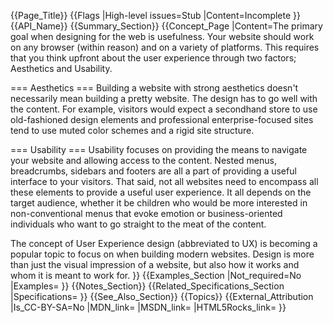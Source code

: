 {{Page_Title}}
{{Flags
|High-level issues=Stub
|Content=Incomplete
}}
{{API_Name}}
{{Summary_Section}}
{{Concept_Page
|Content=The primary goal when designing for the web is usefulness. Your website should work on any browser (within reason) and on a variety of platforms. This requires that you think upfront about the user experience through two factors; Aesthetics and Usability. 

=== Aesthetics ===
Building a website with strong aesthetics doesn't necessarily mean building a pretty website. The design has to go well with the content. For example, visitors would expect a secondhand store to use old-fashioned design elements and professional enterprise-focused sites tend to use muted color schemes and a rigid site structure.

=== Usability ===
Usability focuses on providing the means to navigate your website and allowing access to the content. Nested menus, breadcrumbs, sidebars and footers are all a part of providing a useful interface to your visitors. That said, not all websites need to encompass all these elements to provide a useful user experience. It all depends on the target audience, whether it be children who would be more interested in non-conventional menus that evoke emotion or business-oriented individuals who want to go straight to the meat of the content.

The concept of User Experience design (abbreviated to UX) is becoming a popular topic to focus on when building modern websites. Design is more than just the visual impression of a website, but also how it works and whom it is meant to work for.
}}
{{Examples_Section
|Not_required=No
|Examples=
}}
{{Notes_Section}}
{{Related_Specifications_Section
|Specifications=
}}
{{See_Also_Section}}
{{Topics}}
{{External_Attribution
|Is_CC-BY-SA=No
|MDN_link=
|MSDN_link=
|HTML5Rocks_link=
}}